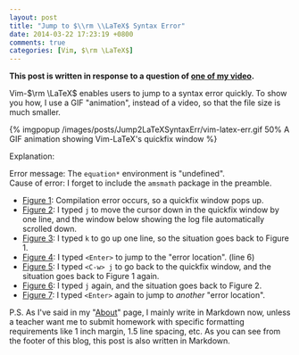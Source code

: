 ```yaml
---
layout: post
title: "Jump to $\\rm \\LaTeX$ Syntax Error"
date: 2014-03-22 17:23:19 +0800
comments: true
categories: [Vim, $\rm \LaTeX$]
---
```


**This post is written in response to a question of
[one of my video][YouTubeVideo].**

Vim-$\rm \LaTeX$ enables users to jump to a syntax error quickly.  To
show you how, I use a GIF "animation", instead of a video, so that the
file size is much smaller.

{% imgpopup /images/posts/Jump2LaTeXSyntaxErr/vim-latex-err.gif 50% A GIF animation showing Vim-LaTeX's quickfix window %}

Explanation:

Error message: The `equation*` environment is "undefined".  
Cause of error: I forget to include the `amsmath` package in the
preamble.

- [Figure 1][fig1]: Compilation error occurs,
  so a quickfix window pops up.
- [Figure 2][fig2]: I typed `j` to move the
  cursor down in the quickfix window by one line, and the window below
  showing the log file automatically scrolled down. 
- [Figure 3][fig3]: I typed `k` to go up one
  line, so the situation goes back to Figure 1.
- [Figure 4][fig4]: I typed `<Enter>` to jump
  to the "error location". (line 6)
- [Figure 5][fig5]: I typed `<C-w> j` to go
  back to the quickfix window, and the situation goes back to Figure 1
  again.
- [Figure 6][fig6]: I typed `j` again, and
  the situation goes back to Figure 2.
- [Figure 7][fig7]: I typed `<Enter>` again
  to jump to *another* "error location".

P.S. As I've said in my "[About](/about)" page, I mainly write in
Markdown now, unless a teacher want me to submit homework with
specific formatting requirements like 1 inch margin, 1.5 line spacing,
etc.  As you can see from the footer of this blog, this post is also
written in Markdown.

[YouTubeVideo]: http://youtu.be/y67t-05nFD0
[fig1]: /images/posts/Jump2LaTeXSyntaxErr/vim-latex-err1.png
[fig2]: /images/posts/Jump2LaTeXSyntaxErr/vim-latex-err2.png
[fig3]: /images/posts/Jump2LaTeXSyntaxErr/vim-latex-err3.png
[fig4]: /images/posts/Jump2LaTeXSyntaxErr/vim-latex-err4.png
[fig5]: /images/posts/Jump2LaTeXSyntaxErr/vim-latex-err5.png
[fig6]: /images/posts/Jump2LaTeXSyntaxErr/vim-latex-err6.png
[fig7]: /images/posts/Jump2LaTeXSyntaxErr/vim-latex-err7.png

<!-- vim:set tw=70:wrap: -->
